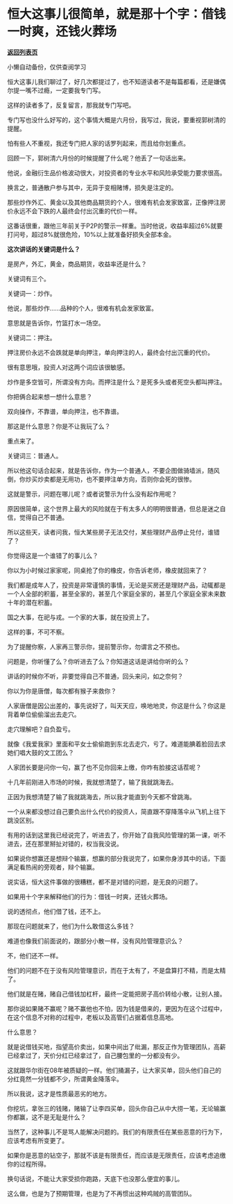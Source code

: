 # 恒大这事儿很简单，就是那十个字：借钱一时爽，还钱火葬场

[**返回列表页**](/gzh/记忆承载)

小懒自动备份，仅供查阅学习

恒大这事儿我们聊过了，好几次都提过了，也不知道读者不是每篇都看，还是嫌偶尔提一嘴不过瘾，一定要我专门写。  

  

这样的读者多了，反复留言，那我就专门写吧。  

  

专门写也没什么好写的，这个事情大概是六月份，我写过，我说，要重视郭树清的提醒。  

  

怕有些人不重视，我还专门把人家的话罗列起来，而且给你划重点。  

  

回顾一下，郭树清六月份的时候提醒了什么呢？他丢了一句话出来。  

  

他说，金融衍生品价格波动很大，对投资者的专业水平和风险承受能力要求很高。

  

换言之，普通散户参与其中，无异于变相赌博，损失是注定的。

  

那些炒作外汇、黄金以及其他商品期货的个人，很难有机会发家致富，正像押注房价永远不会下跌的人最终会付出沉重的代价一样。

  

这番话很重，跟他三年前关于P2P的警示一样重。当时他说，收益率超过6%就要打问号，超过8%就很危险，10%以上就准备好损失全部本金。

  

 **这次讲话的关键词是什么？**

  

是房产，外汇，黄金，商品期货，收益率还是什么？

  

关键词有三个。

  

关键词一：炒作。

  

他说，那些炒作......品种的个人，很难有机会发家致富。

  

意思就是告诉你，竹篮打水一场空。

  

关键词二：押注。  

  

押注房价永远不会跌就是单向押注，单向押注的人，最终会付出沉重的代价。  

  

很有意思哦，投资人对这两个词应该很敏感。  

  

炒作是多空皆可，所谓没有方向。而押注是什么？是死多头或者死空头都叫押注。

  

你把俩合起来想一想什么意思？

  

双向操作，不靠谱，单向押注，也不靠谱。  

  

那这是什么意思？你是不让我玩了么？  

  

重点来了。  

  

关键词三：普通人。

  

所以他这句话合起来，就是告诉你，作为一个普通人，不要企图做骑墙派，随风倒，你炒买炒卖都是无用功，也不要押注单方向，否则你会死的很惨。

  

这就是警示，问题在哪儿呢？或者说警示为什么没有起作用呢？

  

原因很简单，这个世界上最大的风险就在于有太多人的明明很普通，但总是迷之自信，觉得自己不普通。

  

所以这些天，读者问我，恒大某些房子无法交付，某些理财产品停止兑付，谁错了？

  

你觉得这是一个谁错了的事儿么？  

  

你以为小时候过家家呢，同桌抢了你的橡皮，你告诉老师，橡皮就回来了？  

  

我们都是成年人了，投资是非常谨慎的事情，无论是买房还是理财产品，动辄都是一个人全部的积蓄，甚至全家的，甚至几个家庭全家的，甚至几个家庭全家未来数十年的潜在积蓄。

  

国之大事，在祀与戎。一个家的大事，就在投资上了。  

  

这样的事，不可不察。

  

为了提醒你察，人家再三警示你，提前警示你，勿谓言之不预也。

  

问题是，你听懂了么？你听进去了么？你知道这话是讲给你听的么？

  

讲话的时候你不听，非要觉得自己不普通，回头来问，如之奈何？  

  

你以为你是唐僧，每次都有猴子来救你？

  

人家唐僧是因公出差的，事先说好了，叫天天应，唤地地灵，你这是什么？你这是背着单位偷偷溜出去走穴。  

  

走穴理解吧？自负盈亏。

  

就像《我爱我家》里面和平女士偷偷跑到东北去走穴，亏了。难道能腆着脸回去求她们唱大鼓的文工团么？

  

人家团长要是问你一句，赢了也不见你回来上缴，你咋有脸接这话茬呢？  

  

十几年前刚进入市场的时候，我就想清楚了，输了我就跳海去。  

  

正因为我想清楚了输了我就跳海去，所以我才能直到今天都不曾跳海。

  

一个从来都没想过自己要负出什么代价的投资人，简直跟不穿降落伞从飞机上往下跳没区别。  

  

有用的话到这里我已经说完了，听进去了，你开始了自我风险管理的第一课，听不进去，还在那里掰扯对错的，权当我没说。

  

如果说你想赢还是想辩个输赢，想赢的部分我说完了，如果你身涉其中的话，下面满足看热闹的旁观者，辩个输赢。

  

说实话，恒大这件事做的很糟糕，都不是对错的问题，是无良的问题了。

  

如果用十个字来解释他们的行为：借钱一时爽，还钱火葬场。

  

说的透彻点，他们借了钱，还不上。

  

那现在问题就来了，他们为什么敢借这么多钱？

  

难道也像我们前面说的，跟部分小散一样，没有风险管理意识么？

  

不，他们还不一样。

  

他们的问题不在于没有风险管理意识，而在于太有了，不是盘算打不精，而是太精了。

  

他们就是在赌，赌自己借钱加杠杆，最终一定能把房子高价转给小散，让别人接。

  

那你说如果赌不赢呢？赌不赢他也不怕，因为钱是借来的，更因为在这个过程中，在这个信息不对称的过程中，老板以及高管们占据着信息高地。

  

什么意思？

  

就是说借钱买地，指望高价卖出，如果中间出了纰漏，那反正作为管理团队，高薪已经拿过了，天价分红已经拿过了，自己腰包里的一分都没有少。

  

这就跟华尔街在08年被质疑的一样。他们捅漏子，让大家买单，回头他们自己的分红竟然一分钱都不少，所谓黄金降落伞。

  

所以我说，这才是性质最恶劣的地方。

  

你挖坑，拿张三的钱赌，赌输了让李四买单，回头你自己从中大捞一笔，无论输赢你都赢，这不是无耻是什么？

  

当然了，这种事儿不是骂人能解决问题的。我们的有限责任在某些恶意的行为下，应该考虑有所变更了。

  

如果你是恶意的钻空子，那就不该是有限责任，而应该是无限责任，应该考虑追缴你的过程所得。

  

换句话说，不能让大家受损你跑路，天底下也没那么便宜的事儿。

  

这么做，也是为了预期管理，也是为了不再惯出这种鸡贼的高管团队。

